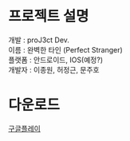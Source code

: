 # 프로젝트 설명
개발 : proJ3ct Dev.  
이름 : 완벽한 타인 (Perfect Stranger)  
플랫폼 : 안드로이드, IOS(예정?)  
개발자 : 이종원, 허정근, 문주호  

# 다운로드
[구글플레이](https://play.google.com/store/apps/details?id=com.proj3ct.perfectstranger&hl=ko)  
